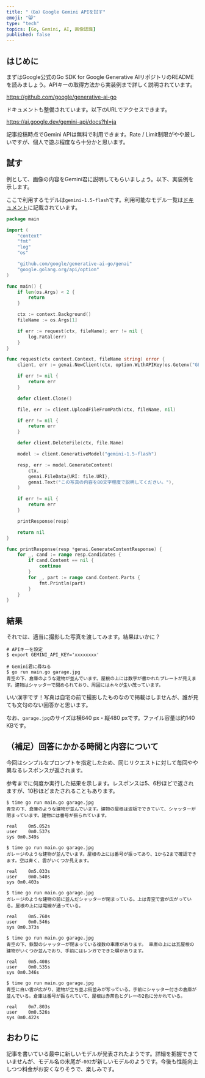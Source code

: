 ```yaml
---
title: "（Go）Google Gemini APIを試す"
emoji: "😸"
type: "tech"
topics: [Go, Gemini, AI, 画像認識]
published: false
---
```

## はじめに

まずはGoogle公式のGo SDK for Google Generative AIリポジトリのREADMEを読みましょう。APIキーの取得方法から実装例まで詳しく説明されています。

https://github.com/google/generative-ai-go

ドキュメントも整備されています。以下のURLでアクセスできます。

https://ai.google.dev/gemini-api/docs?hl=ja

記事投稿時点でGemini APIは無料で利用できます。Rate / Limit制限がやや厳しいですが、個人で遊ぶ程度なら十分かと思います。

## 試す

例として、画像の内容をGemini君に説明してもらいましょう。以下、実装例を示します。

ここで利用するモデルは`gemini-1.5-flash`です。利用可能なモデル一覧は[ドキュメント](https://ai.google.dev/gemini-api/docs/models/gemini?hl=ja)に記載されています。

```go
package main

import (
	"context"
	"fmt"
	"log"
	"os"

	"github.com/google/generative-ai-go/genai"
	"google.golang.org/api/option"
)

func main() {
	if len(os.Args) < 2 {
		return
	}

	ctx := context.Background()
	fileName := os.Args[1]

	if err := request(ctx, fileName); err != nil {
		log.Fatal(err)
	}
}

func request(ctx context.Context, fileName string) error {
	client, err := genai.NewClient(ctx, option.WithAPIKey(os.Getenv("GEMINI_API_KEY")))

	if err != nil {
		return err
	}

	defer client.Close()

	file, err := client.UploadFileFromPath(ctx, fileName, nil)

	if err != nil {
		return err
	}

	defer client.DeleteFile(ctx, file.Name)

	model := client.GenerativeModel("gemini-1.5-flash")

	resp, err := model.GenerateContent(
		ctx,
		genai.FileData{URI: file.URI},
		genai.Text("この写真の内容を80文字程度で説明してください。"),
	)

	if err != nil {
		return err
	}

	printResponse(resp)

	return nil
}

func printResponse(resp *genai.GenerateContentResponse) {
	for _, cand := range resp.Candidates {
		if cand.Content == nil {
			continue
		}
		for _, part := range cand.Content.Parts {
			fmt.Println(part)
		}
	}
}
```

## 結果

それでは、適当に撮影した写真を渡してみます。結果はいかに？

```console
# APIキーを設定
$ export GEMINI_API_KEY='xxxxxxxx'

# Gemini君に尋ねる
$ go run main.go garage.jpg
青空の下、倉庫のような建物が並んでいます。屋根の上には数字が書かれたプレートが見えます。建物はシャッターで閉められており、周囲には木々が生い茂っています。
```

いい漢字です！写真は自宅の前で撮影したものなので掲載はしませんが、誰が見ても文句のない回答かと思います。

なお、`garage.jpg`のサイズは横640  px・縦480 pxです。ファイル容量は約140 KBです。

## （補足）回答にかかる時間と内容について

今回はシンプルなプロンプトを指定したため、同じリクエストに対して毎回やや異なるレスポンスが返されます。

参考までに何度か実行した結果を示します。レスポンスは5、6秒ほどで返されますが、10秒ほどまたされることもあります。

```console
$ time go run main.go garage.jpg 
青空の下、倉庫のような建物が並んでいます。建物の屋根は波板でできていて、シャッターが閉まっています。建物には番号が振られています。

real	0m5.052s
user	0m0.537s
sys	0m0.349s

$ time go run main.go garage.jpg
ガレージのような建物が並んでいます。屋根の上には番号が振ってあり、1から2まで確認できます。空は青く、雲がいくつか見えます。

real	0m5.033s
user	0m0.540s
sys	0m0.403s

$ time go run main.go garage.jpg
ガレージのような建物の前に並んだシャッターが閉まっている。上は青空で雲が広がっている。屋根の上には電線が通っている。

real	0m5.760s
user	0m0.546s
sys	0m0.373s

$ time go run main.go garage.jpg
青空の下、鉄製のシャッターが閉まっている複数の車庫があります。 車庫の上には瓦屋根の建物がいくつか並んでおり、手前にはレンガでできた塀があります。

real	0m5.408s
user	0m0.535s
sys	0m0.346s

$ time go run main.go garage.jpg
青空に白い雲が広がり、建物が立ち並ぶ街並みが写っている。手前にシャッター付きの倉庫が並んでいる。倉庫は番号が振られていて、屋根は赤茶色とグレーの2色に分かれている。

real	0m7.803s
user	0m0.526s
sys	0m0.422s
```

## おわりに

記事を書いている最中に新しいモデルが発表されたようです。詳細を把握できていませんが、モデル名の末尾が`-002`が新しいモデルのようです。今後も性能向上しつつ料金がお安くなりそうで、楽しみです。
